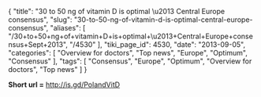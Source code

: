 {
    "title": "30 to 50 ng of vitamin D is optimal \u2013 Central Europe consensus",
    "slug": "30-to-50-ng-of-vitamin-d-is-optimal-central-europe-consensus",
    "aliases": [
        "/30+to+50+ng+of+vitamin+D+is+optimal+\u2013+Central+Europe+consensus+Sept+2013",
        "/4530"
    ],
    "tiki_page_id": 4530,
    "date": "2013-09-05",
    "categories": [
        "Overview for doctors",
        "Top news",
        "Europe",
        "Optimum",
        "Consensus"
    ],
    "tags": [
        "Consensus",
        "Europe",
        "Optimum",
        "Overview for doctors",
        "Top news"
    ]
}


**Short url =** http://is.gd/PolandVitD